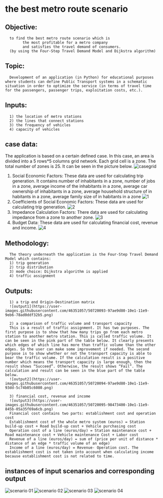 # the best metro route scenario
## Objective:
      to find the best metro route scenario which is
            the most profitable for a metro company 
            and satisfies the travel demand of consumers. 
      (by using the Four-Step Travel Demand Model and Dijkstra algorithm)
      
## Topic:
      Development of an application (in Python) for educational purposes where students can define Public Transport systems in a schematic situation in order to optimize the service (in terms of travel time for the passengers, passenger trips, exploitation costs, etc.).

## Inputs:
      1) the location of metro stations
      2) the lines that connect stations
      3) the frequency of vehicles
      4) capacity of vehicles

## case data:
The application is based on a certain defined case. In this case, an area is divided into a 5 rows*5 columns grid network. Each grid cell is a zone. The total number of zones is 25. It can be seen in the picture below. 
      ![casegrid](https://user-images.githubusercontent.com/46351057/50719932-e575d680-10de-11e9-885b-8a1421423111.jpg)
1) Social Economic Factors: These data are used for calculating trip generation. It contains number of inhabitants in a zone, number of jobs in a zone, average income of the inhabitants in a zone, average car ownership of inhabitants in a zone, average household structure of in habitants in a zone, average family size of in habitants in a zone 
      ![1](https://user-images.githubusercontent.com/46351057/50719928-e444a980-10de-11e9-94e7-5c85a58e6886.png)
2) Coefficients of Social Economic Factors: These data are used for calculating trip generation.
      ![2](https://user-images.githubusercontent.com/46351057/50719929-e4dd4000-10de-11e9-8aba-c8c7be118c3f.PNG)
3) Impedance Calculation Factors: There data are used for calculating impedance from a zone to another zone. 
      ![3](https://user-images.githubusercontent.com/46351057/50719930-e4dd4000-10de-11e9-9bb9-3411baf4c16f.png)
4) Budget Data: These data are used for calculating financial cost, revenue and income. 
      ![4](https://user-images.githubusercontent.com/46351057/50719931-e575d680-10de-11e9-86f4-130189f9e7eb.png)

      
## Methodology: 
      The theory underneath the application is the Four-Step Travel Demand Model which contains: 
      1) trip generation
      2) trip distribution
      3) mode choice: Dijkstra algorithm is applied
      4) traffic assignment
      
## Outputs:
      1) a trip end Origin-Destination matrix
      ![output1](https://user-images.githubusercontent.com/46351057/50720093-97ae9d80-10e1-11e9-9eb6-78ad0ddf32b5.png)
      
      2) a comparison of traffic volume and transport capacity
      This is a result of traffic assignment. It has two purposes. The first purpose is to show that how many trips go from each metro station to another metro station. This is called traffic volume. It can be seen in the pink part of the table below. It clearly presents which edges of which line has more than traffic volume than the other edges. So the user can make some improvement if needed. The second purpose is to show whether or not the transport capacity is able to bear the traffic volume. If the calculation result is a positive number which means the transport capacity is large enough, then the result shows “Succeed”. Otherwise, the result shows “Fail”. The calculation and result can be seen in the blue part of the table below. 
      ![output2](https://user-images.githubusercontent.com/46351057/50720094-97ae9d80-10e1-11e9-93dd-5c74b05c6080.png)
      
      3) financial cost, revenue and income
      ![output3](https://user-images.githubusercontent.com/46351057/50720095-98473400-10e1-11e9-845b-05a35f69a6cb.png)
      Financial cost contains two parts: establishment cost and operation cost
      Establishment cost of the whole metro system (euros) = Station build-up cost + Road build-up cost + Vehicle purchasing cost
      Operation cost of a line (euros/day) = Station maintenance cost + Road maintenance cost + Vehicle maintenance Cost + Labor cost 
      Revenue of a line (euros/day) = sum of (price per unit of distance * distance of an edge * traffic volume of an edge)
      Income of a line (euros/day) = Revenue- Operation cost. The establishment cost is not taken into account when calculating income because establishment cost is not related to time. 

## instances of input scenarios and corresponding output
![scenario 01](https://user-images.githubusercontent.com/46351057/50719570-1226ef80-10d9-11e9-8a9f-a95c40b06f00.jpg)
![scenario 02](https://user-images.githubusercontent.com/46351057/50719571-16eba380-10d9-11e9-8d36-19309103fd55.jpg)
![scenario 03](https://user-images.githubusercontent.com/46351057/50719573-19e69400-10d9-11e9-9c7d-b31f1bfc6c98.jpg)
![scenario 04](https://user-images.githubusercontent.com/46351057/50695640-36061900-1078-11e9-8710-de0d4a9cc896.jpg)
